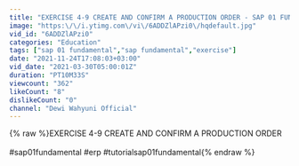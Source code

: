 ```yaml
---
title: "EXERCISE 4-9 CREATE AND CONFIRM A PRODUCTION ORDER - SAP 01 FUNDAMENTAL"
image: "https:\/\/i.ytimg.com\/vi\/6ADDZlAPzi0\/hqdefault.jpg"
vid_id: "6ADDZlAPzi0"
categories: "Education"
tags: ["sap 01 fundamental","sap fundamental","exercise"]
date: "2021-11-24T17:08:03+03:00"
vid_date: "2021-03-30T05:00:01Z"
duration: "PT10M33S"
viewcount: "362"
likeCount: "8"
dislikeCount: "0"
channel: "Dewi Wahyuni Official"
---
```

{% raw %}EXERCISE 4-9 CREATE AND CONFIRM A PRODUCTION ORDER<br /><br />#sap01fundamental #erp #tutorialsap01fundamental{% endraw %}

